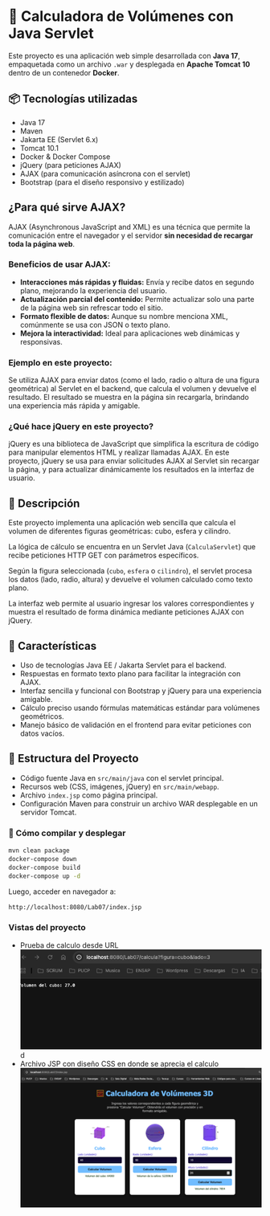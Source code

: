 # 🧪 Calculadora de Volúmenes con Java Servlet

Este proyecto es una aplicación web simple desarrollada con **Java 17**, empaquetada como un archivo `.war` y desplegada en **Apache Tomcat 10** dentro de un contenedor **Docker**.

## 📦 Tecnologías utilizadas

- Java 17
- Maven
- Jakarta EE (Servlet 6.x)
- Tomcat 10.1
- Docker & Docker Compose
- jQuery (para peticiones AJAX)
- AJAX (para comunicación asíncrona con el servlet)
- Bootstrap (para el diseño responsivo y estilizado)


## ¿Para qué sirve AJAX?

AJAX (Asynchronous JavaScript and XML) es una técnica que permite la comunicación entre el navegador y el servidor **sin necesidad de recargar toda la página web**.

### Beneficios de usar AJAX:

- **Interacciones más rápidas y fluidas:** Envía y recibe datos en segundo plano, mejorando la experiencia del usuario.
- **Actualización parcial del contenido:** Permite actualizar solo una parte de la página web sin refrescar todo el sitio.
- **Formato flexible de datos:** Aunque su nombre menciona XML, comúnmente se usa con JSON o texto plano.
- **Mejora la interactividad:** Ideal para aplicaciones web dinámicas y responsivas.

### Ejemplo en este proyecto:

Se utiliza AJAX para enviar datos (como el lado, radio o altura de una figura geométrica) al Servlet en el backend, que calcula el volumen y devuelve el resultado. El resultado se muestra en la página sin recargarla, brindando una experiencia más rápida y amigable.

### ¿Qué hace jQuery en este proyecto?

jQuery es una biblioteca de JavaScript que simplifica la escritura de código para manipular elementos HTML y realizar llamadas AJAX. En este proyecto, jQuery se usa para enviar solicitudes AJAX al Servlet sin recargar la página, y para actualizar dinámicamente los resultados en la interfaz de usuario.


## 📄 Descripción

Este proyecto implementa una aplicación web sencilla que calcula el volumen de diferentes figuras geométricas: cubo, esfera y cilindro.

La lógica de cálculo se encuentra en un Servlet Java (`CalculaServlet`) que recibe peticiones HTTP GET con parámetros específicos.

Según la figura seleccionada (`cubo`, `esfera` o `cilindro`), el servlet procesa los datos (lado, radio, altura) y devuelve el volumen calculado como texto plano.

La interfaz web permite al usuario ingresar los valores correspondientes y muestra el resultado de forma dinámica mediante peticiones AJAX con jQuery.

## 🚀 Características

- Uso de tecnologías Java EE / Jakarta Servlet para el backend.
- Respuestas en formato texto plano para facilitar la integración con AJAX.
- Interfaz sencilla y funcional con Bootstrap y jQuery para una experiencia amigable.
- Cálculo preciso usando fórmulas matemáticas estándar para volúmenes geométricos.
- Manejo básico de validación en el frontend para evitar peticiones con datos vacíos.

## 📂 Estructura del Proyecto

- Código fuente Java en `src/main/java` con el servlet principal.
- Recursos web (CSS, imágenes, jQuery) en `src/main/webapp`.
- Archivo `index.jsp` como página principal.
- Configuración Maven para construir un archivo WAR desplegable en un servidor Tomcat.

### 🚀 Cómo compilar y desplegar

```bash
mvn clean package
docker-compose down
docker-compose build
docker-compose up -d

```

Luego, acceder en navegador a:
```bash
http://localhost:8080/Lab07/index.jsp

```
### Vistas del proyecto

- Prueba de calculo desde URL
![Texto alternativo](Documents/img1.png)
 d
- Archivo JSP con diseño CSS en donde se aprecia el calculo
![Texto alternativo](Documents/img2.png)